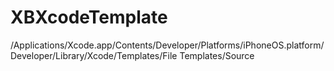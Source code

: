 # XBXcodeTemplate

/Applications/Xcode.app/Contents/Developer/Platforms/iPhoneOS.platform/Developer/Library/Xcode/Templates/File Templates/Source